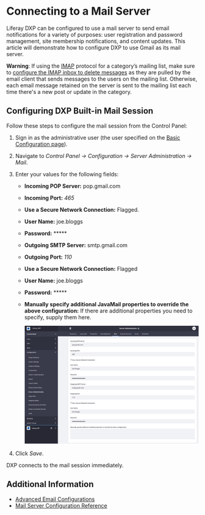 # Connecting to a Mail Server

Liferay DXP can be configured to use a mail server to send email notifications for a variety of purposes: user registration and password management, site membership notifications, and content updates. This article will demonstrate how to configure DXP to use Gmail as its mail server.

**Warning**: If using the [IMAP](https://support.google.com/mail/answer/7126229?hl=en) protocol for a category’s mailing list, make sure to [configure the IMAP inbox to delete messages](https://support.google.com/mail/answer/78892?hl=en) as they are pulled by the email client that sends messages to the users on the mailing list. Otherwise, each email message retained on the server is sent to the mailing list each time there's a new post or update in the category.

## Configuring DXP Built-in Mail Session

Follow these steps to configure the mail session from the Control Panel:

1. Sign in as the administrative user (the user specified on the [Basic Configuration page](../01-installing-liferay-dxp/05-using-the-setup-wizard.md)).
1. Navigate to *Control Panel &rarr; Configuration &rarr; Server Administration &rarr; Mail*.
1. Enter your values for the following fields:

    * **Incoming POP Server:** pop.gmail.com
    * **Incoming Port:** _465_
    * **Use a Secure Network Connection:** Flagged.
    * **User Name:** joe.bloggs
    * **Password:** *****
    * **Outgoing SMTP Server:** smtp.gmail.com
    * **Outgoing Port:** _110_
    * **Use a Secure Network Connection:** Flagged
    * **User Name:** joe.bloggs
    * **Password:** *****
    * **Manually specify additional JavaMail properties to override the above configuration:** If there are additional properties you need to specify, supply them here.

      ![Configuring a Mail Server](./connecting-to-a-mail-server/images/01.png)

1. Click *Save*.

DXP connects to the mail session immediately.

## Additional Information

* [Advanced Email Configurations](./advanced-email-configurations.md)
* [Mail Server Configuration Reference](./mail-server-configuration-reference.md)
